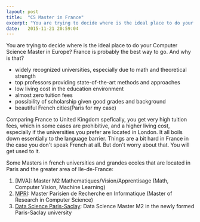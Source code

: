 ```yaml
---
layout: post
title:  "CS Master in France"
excerpt: "You are trying to decide where is the ideal place to do your Computer Science Master in Europe? France is probably the best way to go."
date:   2015-11-21 20:59:04
---
```

You are trying to decide where is the ideal place to do your Computer Science Master in Europe? France is probably the best way to go. And why is that?

- widely recognized universities, especially due to math and theoretical strength
- top professors providing state-of-the-art methods and approaches
- low living cost in the education environment
- almost zero tuition fees
- possibility of scholarship given good grades and background
- beautiful French cities(Paris for my case)

Comparing France to United Kingdom spefically, you get very high tuition fees, which in some cases are prohibitive, and a higher living cost, especially if the universities you prefer are located in London. It all boils down essentially to the language barrier. Things are a bit hard in France in the case you don't speak French at all. But don't worry about that. You will get used to it.

Some Masters in french universities and grandes ecoles that are located in Paris and the greater area of Ile-de-France:

1. [MVA]: Master M2 Mathematiques/Vision/Apprentisage (Math, Computer Vision, Machine Learning)
2. [MPRI]: Master Parisien de Recherche en Informatique (Master of Research in Computer Science)
3. [Data Science Paris-Saclay]: Data Science Master M2 in the newly formed Paris-Saclay university

[Master M2 MVA]:	http://www.math.ens-cachan.fr/version-francaise/formations/master-mva/contenus-/master-mva-cours-2015-2016-161721.kjsp?RH=1242415112528
[MPRI]:	https://wikimpri.dptinfo.ens-cachan.fr/doku.php
[Data Science Paris-Saclay]: http://datascience-x-master-paris-saclay.fr